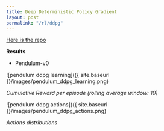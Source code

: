 ```yaml
---
title: Deep Deterministic Policy Gradient
layout: post
permalink: "/rl/ddpg"
---
```


[Here is the repo](https://github.com/BenoitLeguay/DDPG)

**Results**

- Pendulum-v0

![pendulum ddpg learning]({{ site.baseurl }}/images/pendulum_ddpg_learning.png)

*Cumulative Reward per episode (rolling average window: 10)*

![pendulum ddpg actions]({{ site.baseurl }}/images/pendulum_ddpg_actions.png)

*Actions distributions*